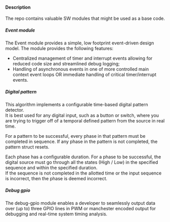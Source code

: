 #### Description

The repo contains valuable SW modules that might be used as a base code.

##### Event module

The Event module provides a simple, low footprint event-driven design model.
The module provides the following features:
 - Centralized management of timer and interrupt events allowing for reduced code size and streamlined debug logging;
 - Handling of asynchronous events in one of more controlled main context event loops OR immediate handling of critical timer/interrupt events.

##### Digital pattern

This algorithm implements a configurable time-based digital pattern detector.  
It is best used for any digital input, such as a button or switch, where you are trying to trigger off of a temporal defined pattern 
from the source in real time.  

For a pattern to be successful, every phase in that pattern must be completed in sequence.
If any phase in the pattern is not completed, the pattern struct resets. 

Each phase has a configurable duration.
For a phase to be successful, the digital source must go through all the states (High / Low) in the specified sequence and within 
the specified duration.  
If the sequence is not completed in the allotted time or the input sequence is incorrect, then the phase is deemed incorrect. 

##### Debug gpio

The debug-gpio module enables a developer to seamlessly output data over (up to) three GPIO lines in PWM or manchester encoded output 
for debugging and real-time system timing analysis.


